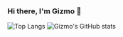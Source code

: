 ### Hi there, I'm Gizmo 👋

![Top Langs](https://github-stats.liuli.lol/api/top-langs/?username=GizmoOAO&hide_border=true&locale=en&theme=dracula&count_private=true)
![Gizmo's GitHub stats](https://github-stats.liuli.lol/api/?username=GizmoOAO&show_icons=true&include_all_commits=true&count_private=true&hide_border=true&locale=en&theme=dracula)
